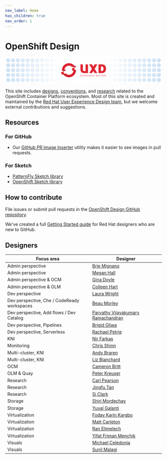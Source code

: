 ```yaml
---
nav_label: Home
has_children: true
nav_order: 1
---
```


# OpenShift Design

![Banner](assets/images/banner.png)

This site includes [designs](./designs), [conventions](./conventions), and [research](./research) related to the OpenShift Container Platform ecosystem. Most of this site is created and maintained by the [Red Hat User Experience Design team](https://www.redhat.com/en/about/product-design), but we welcome external contributions and suggestions.

## Resources

### For GitHub

- Our [GitHub PR Image Inserter](https://andybraren.com/tools/gh-pr-image-inserter.html) utility makes it easier to see images in pull requests.

### For Sketch

- [PatternFly Sketch library](https://sketch.cloud/s/gb1ka)
- [OpenShift Sketch library](https://sketch.cloud/s/mwdww)

## How to contribute

File issues or submit pull requests in the [OpenShift Design GitHub repository](http://github.com/openshift/openshift-origin-design).

We've created a full [Getting Started guide](https://docs.google.com/document/d/1nUY6HjPZ9vLj3Kr4C-FAa-NXgsoHBJOsfE4Wa4KUYl0/edit#heading=h.40qm5r8j6uoz) for Red Hat designers who are new to GitHub.

## Designers

Focus area | Designer
--- | ---
Admin perspective | [Brie Mignano](https://github.com/bmignano)
Admin perspective | [Megan Hall](https://github.com/megan-hall)
Admin perspective & OCM | [Gina Doyle](https://github.com/gdoyle1)
Admin perspective & OLM | [Colleen Hart](https://github.com/beanh66)
Dev perspective | [Laura Wright](https://github.com/lwrigh)
Dev perspective, Che / CodeReady workspaces | [Beau Morley](https://github.com/beaumorley)
Dev perspective, Add flows / Dev Catalog | [Parvathy Vijayakumary Ramachandran](https://github.com/parvathyvr)
Dev perspective, Pipelines | [Brigid Gliwa](https://github.com/bgliwa01)
Dev perspective, Serverless| [Rachael Petrie](https://github.com/rachael-phillips)
KNI | [Nir Farkas](https://github.com/nirfarkas)
Monitoring | [Chris Shinn](https://github.com/cshinn)
Multi-cluster, KNI | [Andy Braren](https://github.com/andybraren)
Multi-cluster, KNI | [Liz Blanchard](https://github.com/lizsurette)
OCM | [Cameron Britt](https://github.com/ncameronbritt)
OLM & Quay | [Peter Kreuser](https://github.com/itsptk)
Research | [Carl Pearson](https://github.com/carljpearson)
Research | [Jingfu Tan](https://github.com/jingfu-tan)
Research | [Sj Clark](https://github.com/essjaysee)
Storage | [Shiri Mordechay](https://github.com/shirimordechay)
Storage | [Yuval Galanti](https://github.com/yuvalgalanti)
Virtualization | [Foday Karin Kargbo](https://github.com/fkargbo)
Virtualization | [Matt Carleton](https://github.com/matthewcarleton)
Virtualization | [Ran Elimelech](https://github.com/Ranelim)
Virtualization | [Yifat Friman Menchik](https://github.com/yfrimanm)
Visuals | [Michael Celedonia](https://github.com/mceledonia)
Visuals | [Sunil Malagi](https://github.com/sunilmalagi)